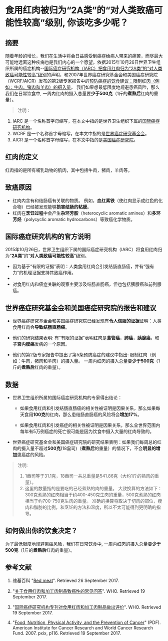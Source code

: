 # 食用红肉被归为“2A类”的“对人类致癌可能性较高”级别, 你该吃多少呢？

## 摘要

随着年龄的增长，我们在生活中将会日益感受到癌症给病人带来的痛苦，而尽最大可能地远离这种疾病也是我们内心的一个愿望。依据2015年10月26日世界卫生组织所属的癌症机构--[国际癌症研究机构（IARC）把食用红肉归为“2A类”的“对人类致癌可能性较高”级别](http://www.who.int/mediacentre/news/releases/2015/cancer-red-meat/zh/#)的声明，和2007年世界癌症研究基金会和美国癌症研究院（WCRF/AICR）发布的第2版专家报告中的[预防癌症的饮食建议：限制红肉（例如：牛肉，猪肉和羊肉）的摄入量](http://www.aicr.org/reduce-your-cancer-risk/recommendations-for-cancer-prevention/recommendations_05_red_meat.html)。 我们如果想最低限度地规避患癌风险，那么我们在日常饮食中, 一周内红肉的摄入总量要**少于500克**（1斤的**煮熟后**红肉的重量）。

> 注明：
>  
1. IARC 是一个名称首字母缩写，在本文中指的是世界卫生组织下属的[国际癌症研究机构](https://www.iarc.fr/)。
2. WCRF 是一个名称首字母缩写，在本文中指的是[世界癌症研究基金会](http://www.wcrf.org/)。
3. AICR 是一个名称首字母缩写，在本文中指的是[美国癌症研究院](http://www.aicr.org/)。

## 红肉的定义

红肉指的是所有哺乳动物的肌肉，其中包括牛肉，猪肉，羊肉等。

## 致癌原因

- 红肉内含有和结肠癌有关联的物质。 例如，**血红素铁**（使红肉显示成红色的化合物）已经被发现能够**损害结肠的粘膜**。
- 红肉在**烹饪过程**中会产生**杂环芳胺**（heterocyclic aromatic amines）和**多环芳烃**（polycyclic aromatic hydrocarbons）等致癌化学物质。

## 国际癌症研究机构的官方说明

2015年10月26日，世界卫生组织下属的国际癌症研究机构（IARC）将食用红肉归为“**2A类**”的“**对人类致癌可能性较高**”级别。
 
- 因为基于“有限的证据”表明：人类食用红肉会引发结肠直肠癌，并有“强有力”的机理证据支持其致癌作用。
- 
- 对食用红肉和癌症关联的观察主要涉及结肠直肠癌，但也包括胰腺癌和前列腺癌。

## 世界癌症研究基金会和美国癌症研究院的报告和建议

- 世界癌症研究基金会和美国癌症研究院已经发现有**令人信服的证据**证明：人类食用红肉会**导致结肠直肠癌**。

- 他们的研究结果表明: 有"有限的证据"表明红肉是**食管癌**，**肺癌**，**胰腺癌**，和**子宫内膜癌**发病的一个原因。

- 他们的第2版专家报告中提出了第5条预防癌症的建议中指出: 限制红肉（例如：牛肉，猪肉和羊肉）的摄入量。
一周内红肉的摄入总量要**少于500克**（1斤的**煮熟后**红肉的重量）。

## 数据

- 世界卫生组织所属的国际癌症研究机构的专家得出结论：
	
	- 如果食用红肉和引发结肠直肠癌的相关性被证明是因果关系，那么如果每天食用**100克**的红肉，那么患结肠直肠癌的风险将会**增加17%**。
	
	- 如果食用红肉和引发癌症的相关性被证明是因果关系，那么全世界范围内每年有5万例癌症的死亡很可能是因为饮食中摄入大量的红肉导致的。

- 世界癌症研究基金会和美国癌症研究院的研究结果表明：如果我们每周总的红肉的摄入量不超过**500克**(18盎司)（**煮熟后**的重量）的情况下，不会**明显的增加**患癌症的风险。

> 注明: 
> 
> 1. 1盎司等于31.1克，18盎司一共总重量是541.86克（大约1斤的熟肉的重量）。
> 2. 这里的数量指的是要吃的已经煮熟的肉的重量。 大致换算的方法如下： 300克煮熟的红肉相当于约400-450克生肉的重量，500克煮熟的红肉相当于约700-750克生肉的重量。 准确的换算将取决于切肉的部位，瘦肉和脂肪的比例，和烹饪的方法和温度，所以不太可能得到更明确的指导。

## 如何做出你的饮食决定？

为了最低限度地规避患癌风险，我们在日常饮食中, 一周内红肉的摄入总量要**少于500克**（1斤的**煮熟后**红肉的重量）。

## 参考文献

1. 维基百科
"[Red meat](https://en.wikipedia.org/wiki/Red_meat)". Retrieved 26 September 2017.

2. "[关于食用红肉和加工肉制品致癌性的常见问答](http://www.who.int/features/qa/cancer-red-meat/zh/)". WHO. Retrieved 19 September 2017.

3. "[国际癌症研究机构专刊对食用红肉和加工肉制品做出评价](http://www.who.int/mediacentre/news/releases/2015/cancer-red-meat/zh/#)". WHO. Retrieved 19 September 2017.

4. "[Food, Nutrition, Physical Activity, and the Prevention of Cancer](http://wcrf.org/sites/default/files/Second-Expert-Report.pdf)" (PDF). American Institute for Cancer Research and World Cancer Research Fund. 2007. pxix, p116. Retrieved 19 September 2017.